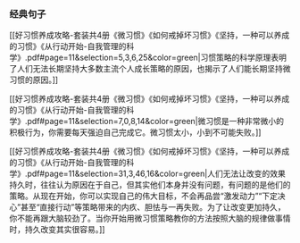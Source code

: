 ### 经典句子

[[好习惯养成攻略-套装共4册《微习惯》《如何戒掉坏习惯》《坚持，一种可以养成的习惯》《从行动开始-自我管理的科学》.pdf#page=11&selection=5,3,6,25&color=green|习惯策略的科学原理表明了人们无法长期坚持大多数主流个人成长策略的原因，也揭示了人们能长期坚持微习惯的原因。]]


[[好习惯养成攻略-套装共4册《微习惯》《如何戒掉坏习惯》《坚持，一种可以养成的习惯》《从行动开始-自我管理的科学》.pdf#page=11&selection=7,0,8,14&color=green|微习惯是一种非常微小的积极行为，你需要每天强迫自己完成它。微习惯太小，小到不可能失败。]]


[[好习惯养成攻略-套装共4册《微习惯》《如何戒掉坏习惯》《坚持，一种可以养成的习惯》《从行动开始-自我管理的科学》.pdf#page=11&selection=31,3,46,16&color=green|人们无法让改变的效果持久时，往往认为原因在于自己，但其实他们本身并没有问题，有问题的是他们的策略。从现在开始，你可以实现自己的伟大目标，不会再品尝“激发动力”“下定决心”甚至“直接行动”等策略带来的内疚、胆怯与一再失败。为了让改变更加持久，你不能再跟大脑较劲了。当你开始用微习惯策略教你的方法按照大脑的规律做事情时，持久改变其实很容易。]]




